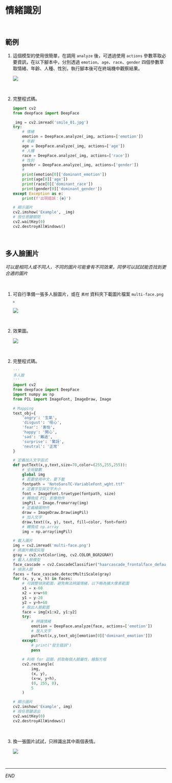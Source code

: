 # 情緒識別

<br>

## 範例

1. 這個模型的使用很簡單，在調用 `analyze` 後，可透過使用 `actions` 參數萃取必要資訊，在以下腳本中，分別透過 `emotion`、`age`、`race`、`gender` 四個參數萃取情緒、年齡、人種、性別，執行腳本後可在終端機中觀察結果。

    ![](images/img_04.png)

<br>

2. 完整程式碼。

    ```python
    import cv2
    from deepface import DeepFace

    _img = cv2.imread('smile_01.jpg')
    try:
        # 情緒
        emotion = DeepFace.analyze(_img, actions=['emotion'])
        # 年齡
        age = DeepFace.analyze(_img, actions=['age'])
        # 人種
        race = DeepFace.analyze(_img, actions=['race'])
        # 性別
        gender = DeepFace.analyze(_img, actions=['gender'])
        #
        print(emotion[0]['dominant_emotion'])
        print(age[0]['age'])
        print(race[0]['dominant_race'])
        print(gender[0]['dominant_gender'])
    except Exception as e:
        print(f'出現錯誤：{e}')

    # 顯示圖片
    cv2.imshow('Example', _img)
    # 按任意鍵關閉
    cv2.waitKey(0)
    cv2.destroyAllWindows()

    ```

<br>

## 多人臉圖片

_可以是相同人或不同人，不同的圖片可能會有不同效果，同學可以試試能否找到更合適的圖片_

<br>

1. 可自行準備一張多人臉圖片，或在 `素材` 資料夾下載圖片檔案 `multi-face.png` 。

    ![](images/img_07.png)

<br>

2. 效果圖。

    ![](images/img_05.png)

<br>

2. 完整程式碼。

    ```python
    '''
    多人臉
    '''
    import cv2
    from deepface import DeepFace
    import numpy as np
    from PIL import ImageFont, ImageDraw, Image

    # Mapping
    text_obj={
        'angry': '生氣',
        'disgust': '噁心',
        'fear': '害怕',
        'happy': '開心',
        'sad': '難過',
        'surprise': '驚訝',
        'neutral': '正常'
    }

    # 定義加入文字函式
    def putText(x,y,text,size=70,color=(255,255,255)):
        # 全局變數
        global img
        # 若要使用中文，要下載
        fontpath = 'NotoSansTC-VariableFont_wght.ttf'            
        # 定義字型與文字大小
        font = ImageFont.truetype(fontpath, size)      
        # 轉換成 PIL 影像物件
        imgPil = Image.fromarray(img)                  
        # 定義繪圖物件
        draw = ImageDraw.Draw(imgPil)                  
        # 加入文字
        draw.text((x, y), text, fill=color, font=font) 
        # 轉換成 np.array
        img = np.array(imgPil)                         

    # 載入圖片
    img = cv2.imread('multi-face.png')                    
    # 將圖片轉成灰階
    gray = cv2.cvtColor(img, cv2.COLOR_BGR2GRAY)       
    # 載入人臉模型
    face_cascade = cv2.CascadeClassifier("haarcascade_frontalface_default.xml")   
    # 偵測人臉
    faces = face_cascade.detectMultiScale(gray)        
    for (x, y, w, h) in faces:
        # 可調整偵測範圍，避免無法辨識情緒，以下略為擴大像素範圍
        x1 = x-60
        x2 = x+w+60
        y1 = y-20
        y2 = y+h+60
        # 取出人臉範圍
        face = img[x1:x2, y1:y2]  
        try:
            # 辨識情緒
            emotion = DeepFace.analyze(face, actions=['emotion'])  
            # 放入文字
            putText(x,y,text_obj[emotion[0]['dominant_emotion']])
        except:
            # print("發生錯誤")
            pass
        
        # 利用 for 迴圈，抓取每個人臉屬性，繪製方框
        cv2.rectangle(
            img, 
            (x, y), 
            (x+w, y+h), 
            (0, 255, 0),
            5
        )    
    
    # 顯示圖片
    cv2.imshow('Example', img)
    # 按任意鍵退出
    cv2.waitKey(0)
    cv2.destroyAllWindows()
    ```


<br>

3. 換一張圖片試試，只辨識出其中兩個表情。

    ![](images/img_06.png)

<br>

---

_END_